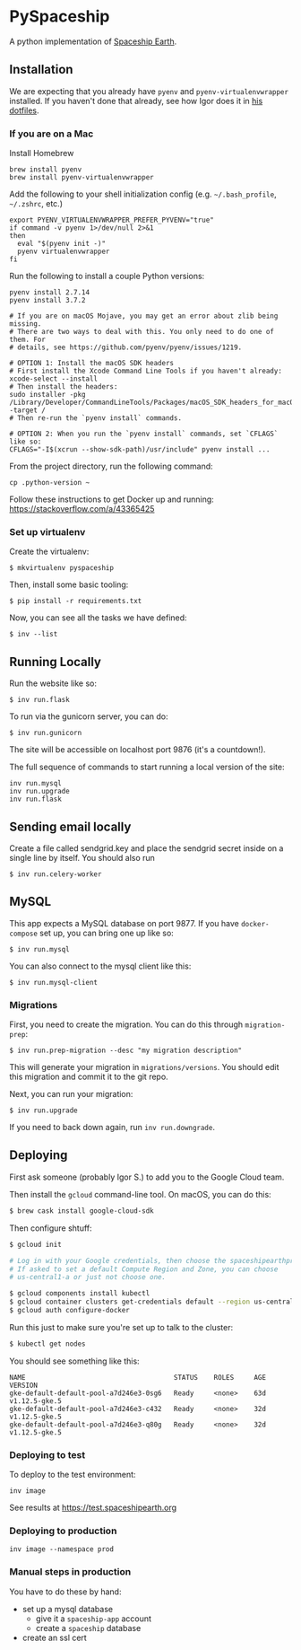 # PySpaceship #

A python implementation of [Spaceship Earth](python.spaceshipearth.org).

## Installation ##

We are expecting that you already have `pyenv` and `pyenv-virtualenvwrapper` installed.
If you haven't done that already, see how Igor does it in [his dotfiles](https://github.com/igor47/dotfiles/blob/264092d5314e3a83039554731a62c77ecd7d62ce/bashrc#L254-L270).

### If you are on a Mac

Install Homebrew

```
brew install pyenv
brew install pyenv-virtualenvwrapper
```

Add the following to your shell initialization config (e.g. `~/.bash_profile`, `~/.zshrc`, etc.)

```
export PYENV_VIRTUALENVWRAPPER_PREFER_PYVENV="true"
if command -v pyenv 1>/dev/null 2>&1
then
  eval "$(pyenv init -)"
  pyenv virtualenvwrapper
fi
```

Run the following to install a couple Python versions:
```
pyenv install 2.7.14
pyenv install 3.7.2

# If you are on macOS Mojave, you may get an error about zlib being missing.
# There are two ways to deal with this. You only need to do one of them. For
# details, see https://github.com/pyenv/pyenv/issues/1219.

# OPTION 1: Install the macOS SDK headers
# First install the Xcode Command Line Tools if you haven't already:
xcode-select --install
# Then install the headers:
sudo installer -pkg /Library/Developer/CommandLineTools/Packages/macOS_SDK_headers_for_macOS_10.14.pkg -target /
# Then re-run the `pyenv install` commands.

# OPTION 2: When you run the `pyenv install` commands, set `CFLAGS` like so:
CFLAGS="-I$(xcrun --show-sdk-path)/usr/include" pyenv install ...
```

From the project directory, run the following command:
```
cp .python-version ~
```

Follow these instructions to get Docker up and running: https://stackoverflow.com/a/43365425


### Set up virtualenv

Create the virtualenv:

```
$ mkvirtualenv pyspaceship
```

Then, install some basic tooling:

```
$ pip install -r requirements.txt
```

Now, you can see all the tasks we have defined:

```
$ inv --list
```

## Running Locally ##

Run the website like so:

```
$ inv run.flask
```

To run via the gunicorn server, you can do:

```
$ inv run.gunicorn
```

The site will be accessible on localhost port 9876 (it's a countdown!).

The full sequence of commands to start running a local version of the site:
```
inv run.mysql
inv run.upgrade
inv run.flask
```

## Sending email locally ## 

Create a file called sendgrid.key and place the sendgrid secret inside on a single line by itself.
You should also run
```
$ inv run.celery-worker
```

## MySQL ##

This app expects a MySQL database on port 9877.
If you have `docker-compose` set up, you can bring one up like so:

```
$ inv run.mysql
```

You can also connect to the mysql client like this:
```
$ inv run.mysql-client
```


### Migrations ###

First, you need to create the migration.
You can do this through `migration-prep`:

```
$ inv run.prep-migration --desc "my migration description"
```

This will generate your migration in `migrations/versions`.
You should edit this migration and commit it to the git repo.

Next, you can run your migration:

```
$ inv run.upgrade
```

If you need to back down again, run `inv run.downgrade`.

## Deploying

First ask someone (probably Igor S.) to add you to the Google Cloud team.

Then install the `gcloud` command-line tool. On macOS, you can do this:

```bash
$ brew cask install google-cloud-sdk
```

Then configure shtuff:

```bash
$ gcloud init

# Log in with your Google credentials, then choose the spaceshipearthprod project.
# If asked to set a default Compute Region and Zone, you can choose
# us-central1-a or just not choose one.

$ gcloud components install kubectl
$ gcloud container clusters get-credentials default --region us-central1-a
$ gcloud auth configure-docker
```

Run this just to make sure you're set up to talk to the cluster:

```bash
$ kubectl get nodes
```

You should see something like this:

```
NAME                                     STATUS    ROLES     AGE       VERSION
gke-default-default-pool-a7d246e3-0sg6   Ready     <none>    63d       v1.12.5-gke.5
gke-default-default-pool-a7d246e3-c432   Ready     <none>    32d       v1.12.5-gke.5
gke-default-default-pool-a7d246e3-q80g   Ready     <none>    32d       v1.12.5-gke.5
```

### Deploying to test

To deploy to the test environment:

    inv image

See results at https://test.spaceshipearth.org

### Deploying to production

    inv image --namespace prod

### Manual steps in production ###

You have to do these by hand:
* set up a mysql database
  * give it a `spaceship-app` account
  * create a `spaceship` database
* create an ssl cert
